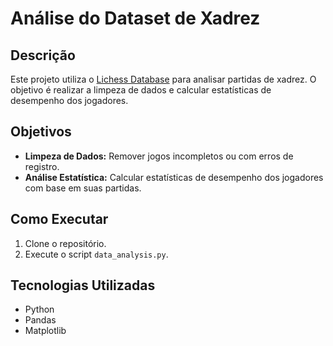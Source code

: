# Análise do Dataset de Xadrez

## Descrição
Este projeto utiliza o [Lichess Database](https://database.lichess.org/) para analisar partidas de xadrez. O objetivo é realizar a limpeza de dados e calcular estatísticas de desempenho dos jogadores.

## Objetivos
- **Limpeza de Dados:** Remover jogos incompletos ou com erros de registro.
- **Análise Estatística:** Calcular estatísticas de desempenho dos jogadores com base em suas partidas.

## Como Executar
1. Clone o repositório.
2. Execute o script `data_analysis.py`.

## Tecnologias Utilizadas
- Python
- Pandas
- Matplotlib
